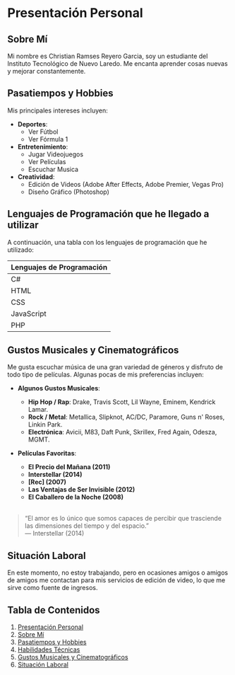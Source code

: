 # Presentación Personal

## Sobre Mí
Mi nombre es Christian Ramses Reyero Garcia, soy un estudiante del Instituto Tecnológico de Nuevo Laredo. Me encanta aprender cosas nuevas y mejorar constantemente.

## Pasatiempos y Hobbies
Mis principales intereses incluyen:

- **Deportes**:
  - Ver Fútbol
  - Ver Fórmula 1
- **Entretenimiento**:
  - Jugar Videojuegos
  - Ver Películas
  - Escuchar Musica
- **Creatividad**:
  - Edición de Videos (Adobe After Effects, Adobe Premier, Vegas Pro)
  - Diseño Gráfico (Photoshop)

## Lenguajes de Programación que he llegado a utilizar
A continuación, una tabla con los lenguajes de programación que he utilizado:

| Lenguajes de Programación |
|---------------------------|
| C#                        |
| HTML                      |
| CSS                       |
| JavaScript                |
| PHP                       |


## Gustos Musicales y Cinematográficos
Me gusta escuchar música de una gran variedad de géneros y disfruto de todo tipo de películas. Algunas pocas de mis preferencias incluyen:

- **Algunos Gustos Musicales**:
  - **Hip Hop / Rap**: Drake, Travis Scott, Lil Wayne, Eminem, Kendrick Lamar.
  - **Rock / Metal**: Metallica, Slipknot, AC/DC, Paramore, Guns n' Roses, Linkin Park.
  - **Electrónica**: Avicii, M83, Daft Punk, Skrillex, Fred Again, Odesza, MGMT.
  
- **Películas Favoritas**:
  - **El Precio del Mañana (2011)**
  - **Interstellar (2014)**
  - **[Rec] (2007)**
  - **Las Ventajas de Ser Invisible (2012)**
  - **El Caballero de la Noche (2008)**
  
  <br>
 > “El amor es lo único que somos capaces de percibir que trasciende las dimensiones del tiempo y del espacio.”  
 > — Interstellar (2014)

## Situación Laboral
En este momento, no estoy trabajando, pero en ocasiones amigos o amigos de amigos me contactan para mis servicios de edición de video, lo que me sirve como fuente de ingresos.


## Tabla de Contenidos

1. [Presentación Personal](#presentación-personal)
2. [Sobre Mí](#sobre-mí)
3. [Pasatiempos y Hobbies](#pasatiempos-y-hobbies)
4. [Habilidades Técnicas](#habilidades-técnicas)
5. [Gustos Musicales y Cinematográficos](#gustos-musicales-y-cinematográficos)
6. [Situación Laboral](#situación-laboral)
